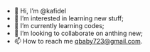 - 👋 Hi, I’m @kafidel
- 👀 I’m interested in learning new stuff;
- 🌱 I’m currently learning codes;
- 💞️ I’m looking to collaborate on anthing new;
- 📫 How to reach me qbaby723@gmail.com.

<!---
kafidel/kafidel is a ✨ special ✨ repository because its `README.md` (this file) appears on your GitHub profile.
You can click the Preview link to take a look at your changes.
--->
